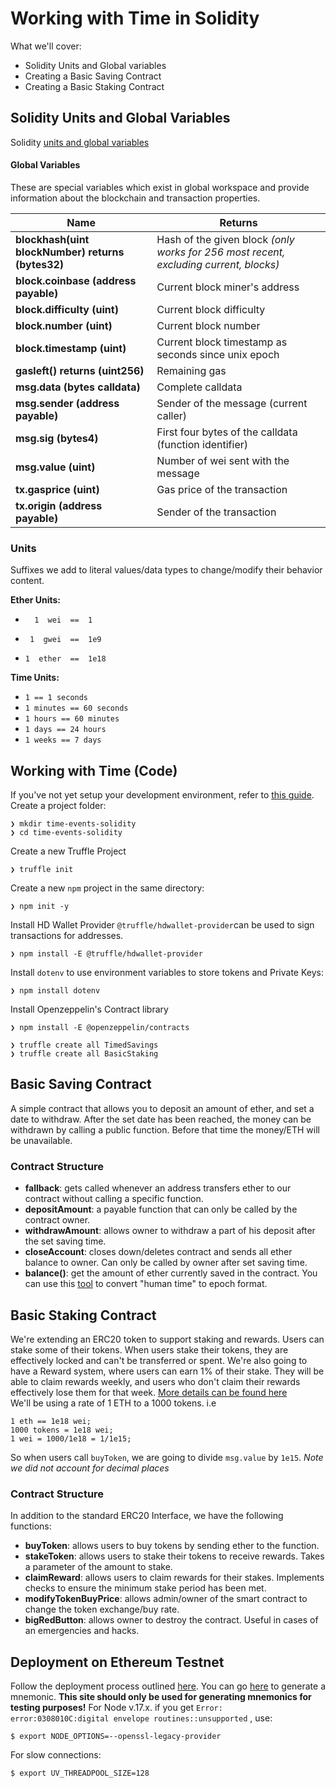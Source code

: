 # Working with Time in Solidity

What we'll cover:

- Solidity Units and Global variables
- Creating a Basic Saving Contract
- Creating a Basic Staking Contract

## Solidity Units and Global Variables

Solidity [units and global variables](https://docs.soliditylang.org/en/v0.8.13/units-and-global-variables.html)

#### Global Variables

These are special variables which exist in global workspace and provide information about the blockchain and transaction properties.

| Name                                              | Returns                                                                               |
| ------------------------------------------------- | ------------------------------------------------------------------------------------- |
| **blockhash(uint blockNumber) returns (bytes32)** | Hash of the given block _(only works for 256 most recent, excluding current, blocks)_ |
| **block.coinbase (address payable)**              | Current block miner's address                                                         |
| **block.difficulty (uint)**                       | Current block difficulty                                                              |
| **block.number (uint)**                           | Current block number                                                                  |
| **block.timestamp (uint)**                        | Current block timestamp as seconds since unix epoch                                   |
| **gasleft() returns (uint256)**                   | Remaining gas                                                                         |
| **msg.data (bytes calldata)**                     | Complete calldata                                                                     |
| **msg.sender (address payable)**                  | Sender of the message (current caller)                                                |
| **msg.sig (bytes4)**                              | First four bytes of the calldata (function identifier)                                |
| **msg.value (uint)**                              | Number of wei sent with the message                                                   |
| **tx.gasprice (uint)**                            | Gas price of the transaction                                                          |
| **tx.origin (address payable)**                   | Sender of the transaction                                                             |

### Units

Suffixes we add to literal values/data types to change/modify their behavior content.

**Ether Units:**

-       1  wei  ==  1
-      1  gwei  ==  1e9
-     1  ether  ==  1e18

**Time Units:**

- `1 == 1 seconds`
- `1 minutes == 60 seconds`
- `1 hours == 60 minutes`
- `1 days == 24 hours`
- `1 weeks == 7 days`

## Working with Time (Code)

If you've not yet setup your development environment, refer to [this guide](https://trufflesuite.com/docs/truffle/quickstart.html).
Create a project folder:

    ❯ mkdir time-events-solidity
    ❯ cd time-events-solidity

Create a new Truffle Project

    ❯ truffle init

Create a new `npm` project in the same directory:

    ❯ npm init -y

Install HD Wallet Provider
`@truffle/hdwallet-provider`can be used to sign transactions for addresses.

    ❯ npm install -E @truffle/hdwallet-provider

Install `dotenv` to use environment variables to store tokens and Private Keys:

    ❯ npm install dotenv

Install Openzeppelin's Contract library

    ❯ npm install -E @openzeppelin/contracts

    ❯ truffle create all TimedSavings
    ❯ truffle create all BasicStaking

## Basic Saving Contract

A simple contract that allows you to deposit an amount of ether, and set a date to withdraw. After the set date has been reached, the money can be withdrawn by calling a public function. Before that time the money/ETH will be unavailable.

### Contract Structure

- **fallback**: gets called whenever an address transfers ether to our contract without calling a specific function.
- **depositAmount**: a payable function that can only be called by the contract owner.
- **withdrawAmount**: allows owner to withdraw a part of his deposit after the set saving time.
- **closeAccount**: closes down/deletes contract and sends all ether balance to owner. Can only be called by owner after set saving time.
- **balance()**: get the amount of ether currently saved in the contract.
  You can use this [tool](https://www.epochconverter.com/) to convert "human time" to epoch format.

## Basic Staking Contract

We're extending an ERC20 token to support staking and rewards. Users can stake some of their tokens. When users stake their tokens, they are effectively locked and can't be transferred or spent. We're also going to have a Reward system, where users can earn 1% of their stake. They will be able to claim rewards weekly, and users who don't claim their rewards effectively lose them for that week.
[More details can be found here](https://blockgames.zuriboard.com/tutor/dashboard/task/7/submissions)  
We'll be using a rate of 1 ETH to a 1000 tokens. i.e

```
1 eth == 1e18 wei;
1000 tokens = 1e18 wei;
1 wei = 1000/1e18 = 1/1e15;
```

So when users call `buyToken`, we are going to divide `msg.value` by `1e15`. _Note we did not account for decimal places_

### Contract Structure

In addition to the standard ERC20 Interface, we have the following functions:

- **buyToken**: allows users to buy tokens by sending ether to the function.
- **stakeToken**: allows users to stake their tokens to receive rewards. Takes a parameter of the amount to stake.
- **claimReward**: allows users to claim rewards for their stakes. Implements checks to ensure the minimum stake period has been met.
- **modifyTokenBuyPrice**: allows admin/owner of the smart contract to change the token exchange/buy rate.
- **bigRedButton**: allows owner to destroy the contract. Useful in cases of an emergencies and hacks.

## Deployment on Ethereum Testnet

Follow the deployment process outlined [here](https://medium.com/coinmonks/5-minute-guide-to-deploying-smart-contracts-with-truffle-and-ropsten-b3e30d5ee1e).
You can go [here](https://iancoleman.io/bip39/) to generate a mnemonic. **This site should only be used for generating mnemonics for testing purposes!**
For Node v.17.x. if you get `Error: error:0308010C:digital envelope routines::unsupported` , use:

    $ export NODE_OPTIONS=--openssl-legacy-provider

For slow connections:

    $ export UV_THREADPOOL_SIZE=128
